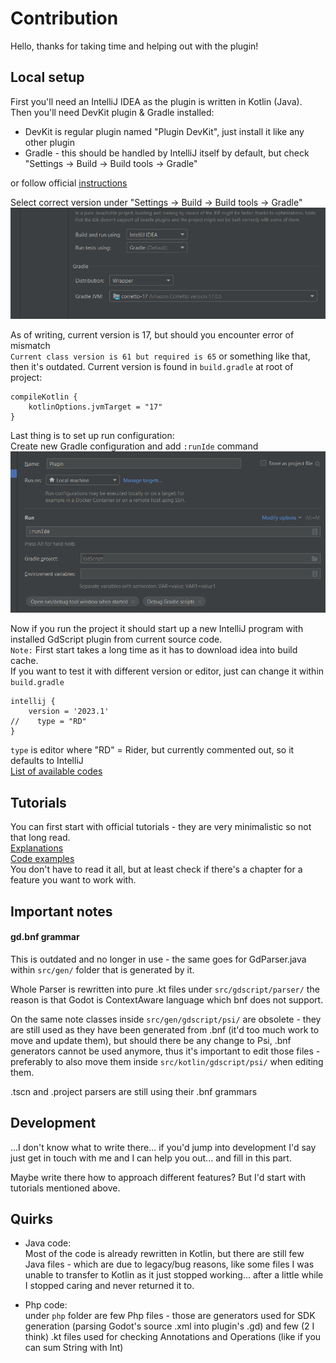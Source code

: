 # Contribution

Hello, thanks for taking time and helping out with the plugin!

## Local setup

First you'll need an IntelliJ IDEA as the plugin is written in Kotlin (Java).  
Then you'll need DevKit plugin & Gradle installed:  
- DevKit is regular plugin named "Plugin DevKit", just install it like any other plugin
- Gradle - this should be handled by IntelliJ itself by default, but check "Settings -> Build -> Build tools -> Gradle"  

or follow official [instructions](https://plugins.jetbrains.com/docs/intellij/prerequisites.html)

Select correct version under "Settings -> Build -> Build tools -> Gradle" 
![gradle_sett.png](screens%2Fcontribution%2Fgradle_sett.png)

As of writing, current version is 17, but should you encounter error of mismatch  
`Current class version is 61 but required is 65` or something like that,  
then it's outdated. Current version is found in `build.gradle` at root of project:
```
compileKotlin {
    kotlinOptions.jvmTarget = "17"
}
```

Last thing is to set up run configuration:  
Create new Gradle configuration and add `:runIde` command  
![gradle_run.png](screens%2Fcontribution%2Fgradle_run.png)  

Now if you run the project it should start up a new IntelliJ program with installed GdScript plugin from current source code.  
`Note:` First start takes a long time as it has to download idea into build cache.  
If you want to test it with different version or editor, just can change it within `build.gradle`
```
intellij {
    version = '2023.1'
//    type = "RD"
}
```
`type` is editor where "RD" = Rider, but currently commented out, so it defaults to IntelliJ  
[List of available codes](https://plugins.jetbrains.com/docs/intellij/tools-gradle-intellij-plugin.html#intellij-extension-type) 

## Tutorials

You can first start with official tutorials - they are very minimalistic so not that long read.  
[Explanations](https://plugins.jetbrains.com/docs/intellij/syntax-highlighting-and-error-highlighting.html)  
[Code examples](https://plugins.jetbrains.com/docs/intellij/syntax-highlighter-and-color-settings-page.html)  
You don't have to read it all, but at least check if there's a chapter for a feature you want to work with.

## Important notes

#### gd.bnf grammar  

This is outdated and no longer in use - the same goes for GdParser.java within `src/gen/` folder that is generated by it.  

Whole Parser is rewritten into pure .kt files under `src/gdscript/parser/` the reason is that Godot is ContextAware language which bnf does not support.  

On the same note classes inside `src/gen/gdscript/psi/` are obsolete - they are still used as they have been generated from .bnf (it'd too much work to move and update them), but should there be any change to Psi, .bnf generators cannot be used anymore, thus it's important to edit those files - preferably to also move them inside `src/kotlin/gdscript/psi/` when editing them.

.tscn and .project parsers are still using their .bnf grammars

## Development

...I don't know what to write there... if you'd jump into development I'd say just get in touch with me and I can help you out... and fill in this part.

Maybe write there how to approach different features? But I'd start with tutorials mentioned above.

## Quirks

- Java code:  
Most of the code is already rewritten in Kotlin, but there are still few Java files - which are due to legacy/bug reasons, like some files I was unable to transfer to Kotlin as it just stopped working... after a little while I stopped caring and never returned it to.


- Php code:  
under `php` folder are few Php files - those are generators used for SDK generation (parsing Godot's source .xml into plugin's .gd)
and few (2 I think) .kt files used for checking Annotations and Operations (like if you can sum String with Int)
